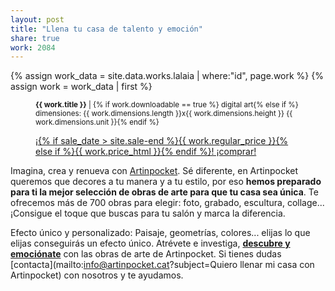 ```yaml
---
layout: post
title: "Llena tu casa de talento y emoción" 
share: true
work: 2084
---
```


{% assign work_data = site.data.works.lalaia | where:"id", page.work %}
{% assign work = work_data | first %}
<figure class="text-center">
	<div class="padding-artwork-container">
		<div class="embed-container embed-container_4-3">
			<core-image sizing="cover" class="core-image-size" preload fade src="{{ work.featured_src }}"></core-image>	
		</div>
	</div>
	<figcaption>
		<p><small><strong>{{ work.title }}</strong> | {% if work.downloadable == true %} digital art{% else if %} dimensiones: {{ work.dimensions.length }}x{{ work.dimensions.height }} {{ work.dimensions.unit }}{% endif %}</small></p>
		<p><a href="{{ work.permalink }}" class="btn btn-primary btn-lg">¡{% if sale_date > site.sale-end %}{{ work.regular_price }}{% else if %}{{ work.price_html }}{% endif %}! ¡comprar! <i class="fa fa-credit-card"></i></a></p>
	</figcaption>
</figure>

Imagina, crea y renueva con [Artinpocket](http://www.artinpocket.cat/). Sé diferente, en Artinpocket queremos que decores a tu manera y a tu estilo, por eso **hemos preparado para ti la mejor selección de obras de arte para que tu casa sea única**. Te ofrecemos más de 700 obras para elegir: foto, grabado, escultura, collage... ¡Consigue el toque que buscas para tu salón y marca la diferencia.

Efecto único y personalizado: Paisaje, geometrías, colores... elijas lo que elijas conseguirás un efecto único. Atrévete e investiga, **[descubre y emociónate](http://www.emocio-nart.com/)** con las obras de arte de Artinpocket. Si tienes dudas [contacta](mailto:info@artinpocket.cat?subject=Quiero llenar mi casa con Artinpocket) con nosotros y te ayudamos.